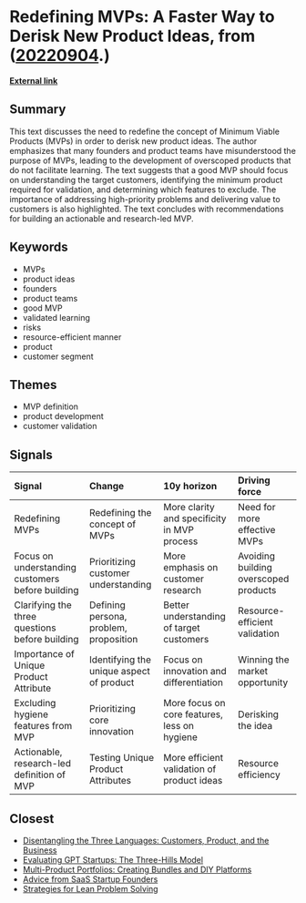 # __Redefining MVPs: A Faster Way to Derisk New Product Ideas__, from ([20220904](https://kghosh.substack.com/p/20220904).)

__[External link](https://www.opinionx.co/blog/mvps)__



## Summary

This text discusses the need to redefine the concept of Minimum Viable Products (MVPs) in order to derisk new product ideas. The author emphasizes that many founders and product teams have misunderstood the purpose of MVPs, leading to the development of overscoped products that do not facilitate learning. The text suggests that a good MVP should focus on understanding the target customers, identifying the minimum product required for validation, and determining which features to exclude. The importance of addressing high-priority problems and delivering value to customers is also highlighted. The text concludes with recommendations for building an actionable and research-led MVP.

## Keywords

* MVPs
* product ideas
* founders
* product teams
* good MVP
* validated learning
* risks
* resource-efficient manner
* product
* customer segment

## Themes

* MVP definition
* product development
* customer validation

## Signals

| Signal                                           | Change                                   | 10y horizon                                  | Driving force                         |
|:-------------------------------------------------|:-----------------------------------------|:---------------------------------------------|:--------------------------------------|
| Redefining MVPs                                  | Redefining the concept of MVPs           | More clarity and specificity in MVP process  | Need for more effective MVPs          |
| Focus on understanding customers before building | Prioritizing customer understanding      | More emphasis on customer research           | Avoiding building overscoped products |
| Clarifying the three questions before building   | Defining persona, problem, proposition   | Better understanding of target customers     | Resource-efficient validation         |
| Importance of Unique Product Attribute           | Identifying the unique aspect of product | Focus on innovation and differentiation      | Winning the market opportunity        |
| Excluding hygiene features from MVP              | Prioritizing core innovation             | More focus on core features, less on hygiene | Derisking the idea                    |
| Actionable, research-led definition of MVP       | Testing Unique Product Attributes        | More efficient validation of product ideas   | Resource efficiency                   |

## Closest

* [Disentangling the Three Languages: Customers, Product, and the Business](c8c57f296054fd3956622cbf5c64f7aa)
* [Evaluating GPT Startups: The Three-Hills Model](d1df6602870d6b0ed820af0e9ab76a80)
* [Multi-Product Portfolios: Creating Bundles and DIY Platforms](52ee02cc495e301f25e77472907bb8df)
* [Advice from SaaS Startup Founders](794d2271367c23dcb630df18c87c1582)
* [Strategies for Lean Problem Solving](c47a1d430cd80c828275e1eb5f5fbdc5)